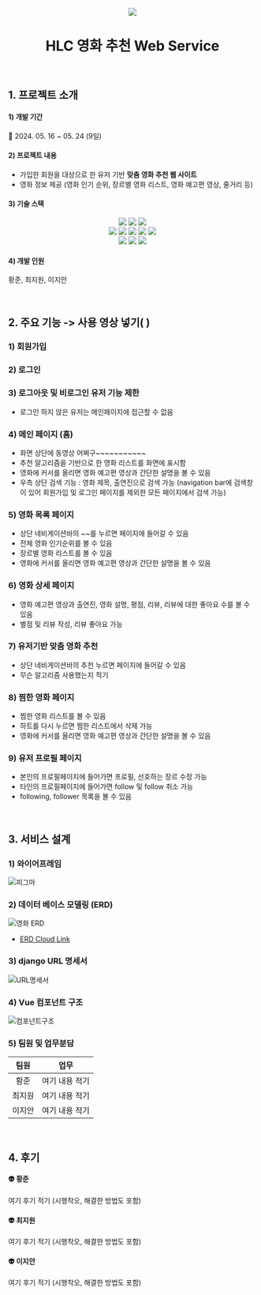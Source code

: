 <p align=center><img src="https://github.com/DevelopJian/Studying/assets/156268818/cc4353c9-34ac-4f5c-a363-7081e212554e"></p>
<div align=center><h1>HLC 영화 추천 Web Service</h1></div>

<br/>

## 1. 프로젝트 소개
#### 1) 개발 기간
📅  2024. 05. 16 ~ 05. 24 (9일)

#### 2) 프로젝트 내용
- 가입한 회원을 대상으로 한 유저 기반 **맞춤 영화 추천 웹 사이트**
- 영화 정보 제공 (영화 인기 순위, 장르별 영화 리스트, 영화 예고편 영상, 줄거리 등)

#### 3) 기술 스택
<div align = center>
  <img src="https://img.shields.io/badge/python-3776AB?style=for-the-badge&logo=python&logoColor=white">
  <img src="https://img.shields.io/badge/django-092E20?style=for-the-badge&logo=django&logoColor=white">
  <img src="https://img.shields.io/badge/sqlite3-003B57?style=for-the-badge&logo=SQLite&logoColor=white">
  <br/>
  <img src="https://img.shields.io/badge/vue.js-4FC08D?style=for-the-badge&logo=vue.js&logoColor=white">
  <img src="https://img.shields.io/badge/bootstrap-7952B3?style=for-the-badge&logo=bootstrap&logoColor=white">
  <img src="https://img.shields.io/badge/html5-E34F26?style=for-the-badge&logo=html5&logoColor=white">
  <img src="https://img.shields.io/badge/css-1572B6?style=for-the-badge&logo=css3&logoColor=white">
  <img src="https://img.shields.io/badge/javascript-F7DF1E?style=for-the-badge&logo=javascript&logoColor=black">
  <br/>
  <img src="https://img.shields.io/badge/git-F05032?style=for-the-badge&logo=git&logoColor=white">
  <img src="https://img.shields.io/badge/github-181717?style=for-the-badge&logo=github&logoColor=white">
  <img src="https://img.shields.io/badge/Figma-F24E1E?style=for-the-badge&logo=Figma&logoColor=white">
</div>


#### 4) 개발 인원
황준, 최지원, 이지안

<br/>

## 2. 주요 기능 -> 사용 영상 넣기( )
### 1) 회원가입

### 2) 로그인

### 3) 로그아웃 및 비로그인 유저 기능 제한
- 로그인 하지 않은 유저는 메인페이지에 접근할 수 없음

### 4) 메인 페이지 (홈)
- 화면 상단에 동영상 어쩌구~~~~~~~~~~~
- 추천 알고리즘을 기반으로 한 영화 리스트를 화면에 표시함
- 영화에 커서를 올리면 영화 예고편 영상과 간단한 설명을 볼 수 있음
- 우측 상단 검색 기능 : 영화 제목, 출연진으로 검색 가능 (navigation bar에 검색창이 있어 회원가입 및 로그인 페이지를 제외한 모든 페이지에서 검색 가능)

### 5) 영화 목록 페이지
- 상단 네비게이션바의 ~~를 누르면 페이지에 들어갈 수 있음
- 전체 영화 인기순위를 볼 수 있음
- 장르별 영화 리스트를 볼 수 있음
- 영화에 커서를 올리면 영화 예고편 영상과 간단한 설명을 볼 수 있음

### 6) 영화 상세 페이지
- 영화 예고편 영상과 출연진, 영화 설명, 평점, 리뷰, 리뷰에 대한 좋아요 수를 볼 수 있음
- 별점 및 리뷰 작성, 리뷰 좋아요 가능

### 7) 유저기반 맞춤 영화 추천
- 상단 네비게이션바의 추천 누르면 페이지에 들어갈 수 있음
- 무슨 알고리즘 사용했는지 적기

### 8) 찜한 영화 페이지
- 찜한 영화 리스트를 볼 수 있음
- 하트를 다시 누르면 찜한 리스트에서 삭제 가능
- 영화에 커서를 올리면 영화 예고편 영상과 간단한 설명을 볼 수 있음

### 9) 유저 프로필 페이지
- 본인의 프로필페이지에 들어가면 프로필, 선호하는 장르 수정 가능
- 타인의 프로필페이지에 들어가면 follow 및 follow 취소 가능
- following, follower 목록을 볼 수 있음

<br/>

## 3. 서비스 설계
### 1) 와이어프레임 
![피그마](https://github.com/DevelopJian/Studying/assets/156268818/4b26d6f8-da03-45e5-8d34-996d10bea79b)

### 2) 데이터 베이스 모델링 (ERD)
![영화 ERD](https://github.com/DevelopJian/Studying/assets/156268818/2d99009d-3275-4c30-8406-27f49ec99ed8)
- [ERD Cloud Link](https://www.erdcloud.com/d/SqN2RmTDs2krrb6ji) 

### 3) django URL 명세서
![URL명세서](https://github.com/DevelopJian/Studying/assets/156268818/a9b07b84-cb3a-4edc-8a30-1cc10916a15b)

### 4) Vue 컴포넌트 구조
![컴포넌트구조](https://github.com/DevelopJian/Studying/assets/156268818/16ba00f8-6c5d-4918-949a-3aa130ee033e)

### 5) 팀원 및 업무분담
|팀원|업무|
|:---:|:---:|
|황준|여기 내용 적기|
|최지원|여기 내용 적기|
|이지안|여기 내용 적기|


<br/>

## 4. 후기
#### 👽 황준
여기 후기 적기 (시행착오, 해결한 방법도 포함)
#### 👽 최지원
여기 후기 적기 (시행착오, 해결한 방법도 포함)
#### 👽 이지안
여기 후기 적기 (시행착오, 해결한 방법도 포함)
